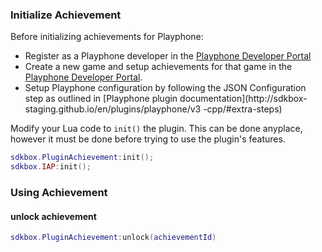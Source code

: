 ### Initialize Achievement
Before initializing achievements for Playphone:
  - Register as a Playphone developer in the [Playphone Developer Portal](http://developer.playphone.com)
  - Create a new game and setup achievements for that game in the [Playphone
   Developer Portal](https://developer.playphone.com/games).
  - Setup Playphone configuration by following the JSON Configuration step as outlined in [Playphone plugin documentation](http://sdkbox- staging.github.io/en/plugins/playphone/v3 -cpp/#extra-steps)

Modify your Lua code to `init()` the plugin. This can be done anyplace, however it must be done before trying to use the plugin's features.
```lua
sdkbox.PluginAchievement:init();
sdkbox.IAP:init();
```

### Using Achievement
#### unlock achievement
```lua
sdkbox.PluginAchievement:unlock(achievementId)
```
